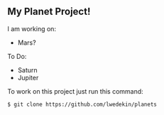 My Planet Project!
------------------

I am working on:
 - Mars?

To Do:
 - Saturn
 - Jupiter

To work on this project just run this command:

```shell
$ git clone https://github.com/lwedekin/planets
```

